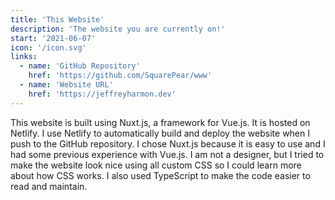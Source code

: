 ```yaml
---
title: 'This Website'
description: 'The website you are currently on!'
start: '2021-06-07'
icon: '/icon.svg'
links:
  - name: 'GitHub Repository'
    href: 'https://github.com/SquarePear/www'
  - name: 'Website URL'
    href: 'https://jeffreyharmon.dev'
---
```


This website is built using Nuxt.js, a framework for Vue.js. It is hosted on
Netlify. I use Netlify to automatically build and deploy the website when I
push to the GitHub repository. I chose Nuxt.js because it is easy to use and
I had some previous experience with Vue.js. I am not a designer, but I tried
to make the website look nice using all custom CSS so I could learn more
about how CSS works. I also used TypeScript to make the code easier to read
and maintain.
